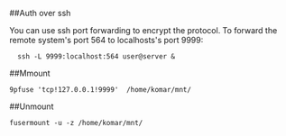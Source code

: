 ##Auth over ssh

You can use ssh port forwarding to encrypt the protocol. To forward
the remote system's port 564 to localhosts's port 9999:

```
  ssh -L 9999:localhost:564 user@server &
```
##Mmount
```
9pfuse 'tcp!127.0.0.1!9999'  /home/komar/mnt/
```

##Unmount
```
fusermount -u -z /home/komar/mnt/
```
